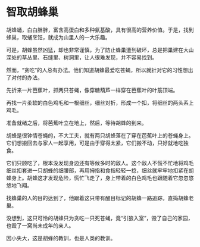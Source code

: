 # 智取胡蜂巢

胡蜂蛹，白白胖胖，富含高蛋白和多种氨基酸，具有很高的营养价值。于是，找到蜂巢，取蛹烹饪，就成为山里人的一大乐趣。 

可是，胡蜂虽然凶猛，却也非常谨慎，为了防止蜂巢遭到破坏，总是把巢建在大山深处的草丛里、石缝里、树洞里，让人很难发现，并不容易找到。 

然而，“贪吃”的人总有办法。他们知道胡蜂最爱吃苍蝇，所以就针对它的习性想出了对付的办法。 

先折来一片芭蕉叶，抓两只苍蝇，像穿糖葫芦一样穿在芭蕉叶的叶筋顶端。 

再找一片柔软的白色鸡毛和一根细丝，细丝对折，形成一个扣，将细丝的两头系上鸡毛。 

准备就绪之后，将芭蕉叶立在地上，然后，等待胡蜂的到来。 

胡蜂是很钟情苍蝇的，不大工夫，就有两只胡蜂落在了穿在芭蕉叶上的苍蝇身上。它们想搬回去与家人一起享用，可是由于穿得太紧，它们搬不动，只好就地吃独食。 

它们只顾吃了，根本没发现身边还有等候多时的敌人。这个敌人不慌不忙地将鸡毛细丝扣套进一只胡蜂的细腰部，再用拇指和食指轻轻一捻，细丝就牢牢地扣紧在胡蜂身上。胡蜂这才发现危险，慌忙飞走了，身上带着的白色鸡毛也跟随着它忽忽悠悠地飞翔。 

找蜂巢的人的目的达到了，他跟着这只带有醒目标记的胡蜂一路追踪，直捣胡蜂老巢。 

没想到，这只可怜的胡蜂只为贪吃一只死苍蝇，竟“引狼入室”，毁了自己的家园，也毁了一窝尚未成年的亲人。 

因小失大，这是胡蜂的教训，也是人类的教训。